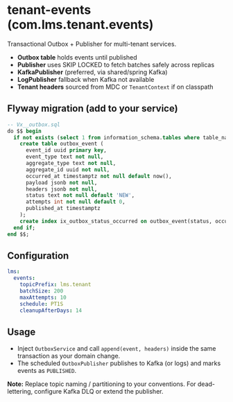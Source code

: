 # tenant-events (com.lms.tenant.events)

Transactional Outbox + Publisher for multi-tenant services.

- **Outbox table** holds events until published
- **Publisher** uses SKIP LOCKED to fetch batches safely across replicas
- **KafkaPublisher** (preferred, via shared/spring Kafka)
- **LogPublisher** fallback when Kafka not available
- **Tenant headers** sourced from MDC or `TenantContext` if on classpath

## Flyway migration (add to your service)
```sql
-- Vx__outbox.sql
do $$ begin
  if not exists (select 1 from information_schema.tables where table_name='outbox_event') then
    create table outbox_event (
      event_id uuid primary key,
      event_type text not null,
      aggregate_type text not null,
      aggregate_id uuid not null,
      occurred_at timestamptz not null default now(),
      payload jsonb not null,
      headers jsonb not null,
      status text not null default 'NEW',
      attempts int not null default 0,
      published_at timestamptz
    );
    create index ix_outbox_status_occurred on outbox_event(status, occurred_at);
  end if;
end $$;
```

## Configuration

```yaml
lms:
  events:
    topicPrefix: lms.tenant
    batchSize: 200
    maxAttempts: 10
    schedule: PT1S
    cleanupAfterDays: 14
```

## Usage

* Inject `OutboxService` and call `append(event, headers)` inside the same transaction as your domain change.
* The scheduled `OutboxPublisher` publishes to Kafka (or logs) and marks events as `PUBLISHED`.

**Note:** Replace topic naming / partitioning to your conventions. For dead-lettering, configure Kafka DLQ or extend the publisher.

```

